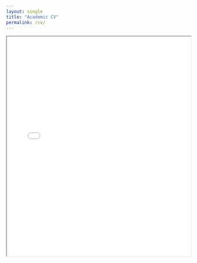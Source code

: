 ```yaml
---
layout: single
title: "Academic CV"
permalink: /cv/
---
```

<!-- <embed src="/assets/pdf/EmmaGordon_AcademicCV.pdf" type="application/pdf" width="100%" height="280px" /> -->

<iframe src="/assets/pdf/EmmaGordon_AcademicCV.pdf" width="100%" height="600px"></iframe>
